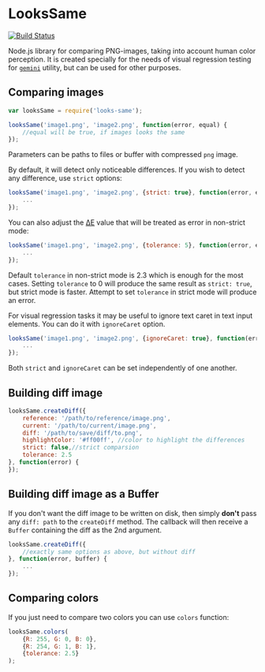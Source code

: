 # LooksSame

[![Build Status](https://travis-ci.org/gemini-testing/looks-same.svg?branch=master)](https://travis-ci.org/gemini-testing/looks-same)

Node.js library for comparing PNG-images, taking into account human color
perception. It is created specially for the needs of visual regression testing
for [`gemini`](http://github.com/gemini-testing/gemini) utility, but can be used
for other purposes.

## Comparing images

```javascript
var looksSame = require('looks-same');

looksSame('image1.png', 'image2.png', function(error, equal) {
    //equal will be true, if images looks the same
});
```

Parameters can be paths to files or buffer with compressed `png` image.

By default, it will detect only noticeable differences. If you wish to detect any difference,
use `strict` options:

```javascript
looksSame('image1.png', 'image2.png', {strict: true}, function(error, equal) {
    ...
});
```

You can also adjust the [ΔE](http://en.wikipedia.org/wiki/Color_difference) value that will be treated as error
in non-strict mode:

```javascript
looksSame('image1.png', 'image2.png', {tolerance: 5}, function(error, equal) {
    ...
});
```

Default `tolerance` in non-strict mode is 2.3 which is enough for the most cases.
Setting `tolerance` to 0 will produce the same result as `strict: true`, but strict mode
is faster.
Attempt to set `tolerance` in strict mode will produce an error.

For visual regression tasks it may be useful to ignore text caret in text input elements.
You can do it with `ignoreCaret` option.

```javascript
looksSame('image1.png', 'image2.png', {ignoreCaret: true}, function(error, equal) {
    ...
});
```

Both `strict` and `ignoreCaret` can be set independently of one another.

## Building diff image

```javascript
looksSame.createDiff({
    reference: '/path/to/reference/image.png',
    current: '/path/to/current/image.png',
    diff: '/path/to/save/diff/to.png',
    highlightColor: '#ff00ff', //color to highlight the differences
    strict: false,//strict comparsion
    tolerance: 2.5
}, function(error) {
});
```

## Building diff image as a Buffer

If you don't want the diff image to be written on disk, then simply **don't**
pass any `diff: path` to the `createDiff` method. The callback will then
receive a `Buffer` containing the diff as the 2nd argument.

```javascript
looksSame.createDiff({
    //exactly same options as above, but without diff
}, function(error, buffer) {
    ...
});
```

## Comparing colors

If you just need to compare two colors you can use `colors` function:

```javascript
looksSame.colors(
    {R: 255, G: 0, B: 0},
    {R: 254, G: 1, B: 1},
    {tolerance: 2.5}
);
```
